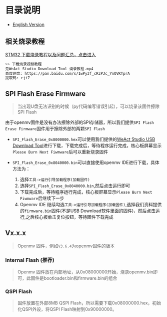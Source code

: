 # 目录说明

* [English Version](./README.md)

## 相关烧录教程

[STM32 下载烧录教程以及问题汇总，点击进入](http://www.weact-tc.cn/2019/11/30/STM32Download/)

``` bash
>> 下载烧录视频教程
见WeAct Studio Download Tool 烧录教程.mp4
百度网盘: https://pan.baidu.com/s/1wPy3f_cRzPJc_YnOVKTprA 
提取码: rji7
```

## SPI Flash Erase Firmware

> 当出现U盘无法识别的时候（py代码编写错误引起），可以烧录该固件擦除SPI Flash

由于openmv固件是没有办法擦除外部的SPI存储器，所以我们提供`SPI Flash Erase Firmware`固件用于擦除外部的两颗`SPI Flash`

* `SPI_Flash_Erase_0x8000000.hex`可以使用我们提供的[WeAct Studio USB Download Tool](https://github.com/WeAct-TC/WeAct-Studio-Product.git)进行下载，下载完成后，等待程序运行完成，核心板屏幕显示`Please Burn Next Fiwmware`后可以重新烧录固件

* `SPI_Flash_Erase_0x8040000.bin`可以直接使用openmv IDE进行下载，具体方法为：

    1. 选择`工具->运行引导加载程序(加载固件)`
    2. 选择`SPI_Flash_Erase_0x8040000.bin`,然后点击运行即可
    3. 下载完成后，等待程序运行完成，核心板屏幕显示`Please Burn Next Fiwmware`后继续下一步
    4. Openmv IDE 继续勾选`工具->运行引导加载程序(加载固件)`,选择我们资料提供的`firmware.bin`固件(不是USB Download软件里面的固件)，然后点击运行,之后核心板单击复位按钮，等待固件下载完成

## Vx.x.x

> Openmv 固件，例如`V3.6.4`为openmv固件的版本

### Internal Flash (推荐)

> Openmv 固件放在内部地址，从0x08000000开始，烧录openmv.bin即可，此固件是bootloader.bin和firmware.bin的组合

### QSPI Flash

> 固件放置在外部8MB QSPI Flash，所以需要下载0x08000000.hex，初始化QSPI外设，将QSPI Flash映射到0x90000000。
